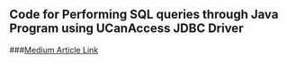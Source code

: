 ## Code for Performing SQL queries through Java Program using UCanAccess JDBC Driver

###<a href="https://girish-r-rajani.medium.com/performing-sql-queries-on-ms-access-database-using-ucanaccess-jdbc-driver-and-vscode-aedb417223ca">Medium Article Link</a>
